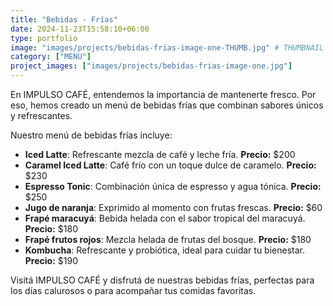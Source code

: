 ```yaml
---
title: "Bebidas - Frías"
date: 2024-11-23T15:58:10+06:00
type: portfolio
image: "images/projects/bebidas-frias-image-one-THUMB.jpg" # THUMBNAIL
category: ["MENU"]
project_images: ["images/projects/bebidas-frias-image-one.jpg"]
---
```


En IMPULSO CAFÉ, entendemos la importancia de mantenerte fresco. Por eso, hemos creado un menú de bebidas frías que combinan sabores únicos y refrescantes.

Nuestro menú de bebidas frías incluye:

- **Iced Latte**: Refrescante mezcla de café y leche fría. **Precio:** $200
- **Caramel Iced Latte**: Café frío con un toque dulce de caramelo. **Precio:** $230
- **Espresso Tonic**: Combinación única de espresso y agua tónica. **Precio:** $250
- **Jugo de naranja**: Exprimido al momento con frutas frescas. **Precio:** $60
- **Frapé maracuyá**: Bebida helada con el sabor tropical del maracuyá. **Precio:** $180
- **Frapé frutos rojos**: Mezcla helada de frutas del bosque. **Precio:** $180
- **Kombucha**: Refrescante y probiótica, ideal para cuidar tu bienestar. **Precio:** $190

Visitá IMPULSO CAFÉ y disfrutá de nuestras bebidas frías, perfectas para los días calurosos o para acompañar tus comidas favoritas.
